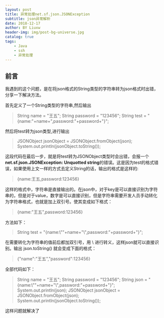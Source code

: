 ```yaml
---
layout: post
title: 异常处理net.sf.json.JSONException
subtitle: json异常解析
date: 2018-12-17
author: BY Liuxw 
header-img: img/post-bg-universe.jpg
catalog: true
tags:
    - Java
    - ssh
    - 异常处理    
---
```



## 前言

我遇到的这个问题，是在将json格式的String类型的字符串转为json格式时出错，分享一下解决方法。

首先定义了一个String类型的字符串,然后输出

>String name = "王五";
>String password = "123456";
>String test = "{name:"+name+",password:"+password+"}"; 

然后将test转为json类型,进行输出
>JSONObject jsonObject = JSONObject.fromObject(json);
>System.out.println(jsonObject.toString());

这段代码在最后一步，就是将test转为JSONObject类型时会出错，会报一个**net.sf.json.JSONException: Unquotted string**的错误。这是因为test的格式错误，如果使用上文一样的方式去定义String的话，输出的格式是这样的:

>{name:王五,password:123456}

这样的格式中，字符串是直接输出的。在json中，对于key是可以直接识别为字符串的，但是对于value，数字是可以直接识别，但是字符串需要开发人员手动转化为字符串格式，也就是加上双引号。使其变成如下格式：

>{name:"王五",password:123456}

方法如下：

>String test = "{name:\\""+name+"\\",password:"+password+"}"; 

在需要转化为字符串的值前后都加双引号，用 \ 进行转义，这样json就可以直接识别。输出 json.toString() 就会变成下面的格式：

>{"name":"王五","password":123456}

全部代码如下：
>String name = "王五";
>String password = "123456";
>String json = "{name:\\""+name+"\\",password:"+password+"}"; 
>System.out.println(json);
>JSONObject jsonObject = JSONObject.fromObject(json);
>System.out.println(jsonObject.toString());

这样问题就解决了
